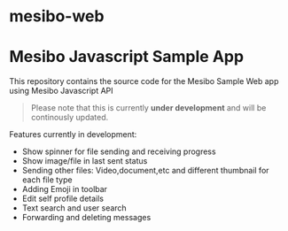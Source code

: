 # mesibo-web

# Mesibo Javascript Sample App
This repository contains the source code for the Mesibo Sample Web app using Mesibo Javascript API

> Please note that this is currently **under development** and will be continously updated. 

Features currently in development:
- Show spinner for file sending and receiving progress
- Show image/file in last sent status
- Sending other files: Video,document,etc and different thumbnail for each file type
- Adding Emoji in toolbar
- Edit self profile details
- Text search and user search
- Forwarding and deleting messages
 

